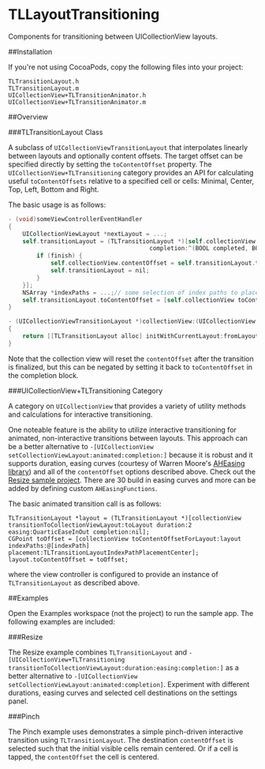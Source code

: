 TLLayoutTransitioning
=====================

Components for transitioning between UICollectionView layouts.

##Installation

If you're not using CocoaPods, copy the following files into your project:

    TLTransitionLayout.h
    TLTransitionLayout.m
	UICollectionView+TLTransitionAnimator.h    
	UICollectionView+TLTransitionAnimator.m

##Overview

###TLTransitionLayout Class

A subclass of `UICollectionViewTransitionLayout` that interpolates linearly between
layouts and optionally content offsets. The target offset can be specified directly
by setting the `toContentOffset` property. The `UICollectionView+TLTransitioning` category
provides an API for calculating useful `toContentOffsets` relative to a specified cell or cells: Minimal, Center, Top, Left, Bottom and Right.

The basic usage is as follows:

```Objective-C
- (void)someViewControllerEventHandler
{
    UICollectionViewLayout *nextLayout = ...;
    self.transitionLayout = (TLTransitionLayout *)[self.collectionView startInteractiveTransitionToCollectionViewLayout:nextLayout 
                                        completion:^(BOOL completed, BOOL finish) {
	    if (finish) {
            self.collectionView.contentOffset = self.transitionLayout.toContentOffset;
            self.transitionLayout = nil;
	    }
    }];
    NSArray *indexPaths = ...;// some selection of index paths to place
    self.transitionLayout.toContentOffset = [self.collectionView toContentOffsetForLayout:self.transitionLayout indexPaths:indexPaths placement:TLTransitionLayoutIndexPathPlacementCenter];
}

- (UICollectionViewTransitionLayout *)collectionView:(UICollectionView *)collectionView transitionLayoutForOldLayout:(UICollectionViewLayout *)fromLayout newLayout:(UICollectionViewLayout *)toLayout
{
    return [[TLTransitionLayout alloc] initWithCurrentLayout:fromLayout nextLayout:toLayout];
}

```

Note that the collection view will reset the `contentOffset` after the transition is finalized, but this can be negated by setting it back to `toContentOffset` in the completion block.

###UICollectionView+TLTransitioning Category

A category on `UICollectionView` that provides a variety of utility methods and calculations
for interactive transitioning.

One noteable feature is the ability to utilize interactive transitioning for animated, non-interactive transitions between layouts. This approach can be a better alternative to `-[UICollectionView setCollectionViewLayout:animated:completion:]` because it is robust and it supports duration, easing curves (courtesy of Warren Moore's [AHEasing library][1]) and all of the `contentOffset` options described above. Check out the [Resize sample project][2]. There are 30 build in easing curves and more can be added by defining custom `AHEasingFunctions`.

The basic animated transition call is as follows:

    TLTransitionLayout *layout = (TLTransitionLayout *)[collectionView transitionToCollectionViewLayout:toLayout duration:2 easing:QuarticEaseInOut completion:nil];
    CGPoint toOffset = [collectionView toContentOffsetForLayout:layout indexPaths:@[indexPath] placement:TLTransitionLayoutIndexPathPlacementCenter];
    layout.toContentOffset = toOffset;

where the view controller is configured to provide an instance of `TLTransitionLayout` as described above.



##Examples

Open the Examples workspace (not the project) to run the sample app. The following examples are included:

###Resize

The Resize example combines `TLTransitionLayout` and `-[UICollectionView+TLTransitioning transitionToCollectionViewLayout:duration:easing:completion:]` as a better alternative to `-[UICollectionView setCollectionViewLayout:animated:completion]`. Experiment with different durations, easing curves and selected cell destinations on the settings panel.

###Pinch

The Pinch example uses demonstrates a simple pinch-driven interactive transition using `TLTransitionLayout`. The destination `contentOffset` is selected such that the initial visible cells remain centered. Or if a cell is tapped, the `contentOffset` the cell is centered.

[1]:https://github.com/warrenm/AHEasing
[2]:https://github.com/wtmoose/TLLayoutTransitioning/blob/master/Examples/Examples/ResizeCollectionViewController.m
